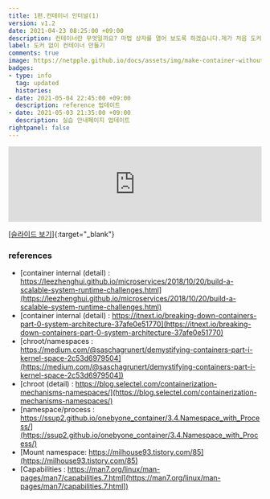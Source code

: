 ```yaml
---
title: 1편.컨테이너 인터널(1)
version: v1.2
date: 2021-04-23 08:25:00 +09:00
description: 컨테이너란 무엇일까요? 마법 상자를 열어 보도록 하겠습니다.제가 처음 도커를 접했을 때는 "vmware, virtualbox 와 뭐가 다르지?" vmware처럼 OS이미지도 있었고 터미널 환경에서 동작하는 모습 역시 똑같아 보였거든요.그렇게 시작하게 되었습니다. 도커는 무엇이고 컨테이너는 무엇인지 실체가 궁금하더라구요 컨테이너의 개념을 설명하고 컨테이너의 시작이라 할 수 있는 chroot에 대해 다룹니다.
label: 도커 없이 컨테이너 만들기
comments: true
image: https://netpple.github.io/docs/assets/img/make-container-without-docker-intro-1.png
badges:
- type: info
  tag: updated
  histories:
- date: 2021-05-04 22:45:00 +09:00
  description: reference 업데이트
- date: 2021-05-03 21:35:00 +09:00
  description: 실습 안내페이지 업데이트
rightpanel: false
---
```

<div class="responsive-wrap">
    <iframe src="https://docs.google.com/presentation/d/e/2PACX-1vSu05m9Z8rpMxhl1AyF5PC-7iAtekYXuCkmCTPKEKc-jGh_ui9MN9AfxAMJ3tdxPa6UUrM6Cv_PYYRd/embed?start=false&loop=false&delayms=3000" frameborder="0" width="100%" allowfullscreen="true" mozallowfullscreen="true" webkitallowfullscreen="true"></iframe>
</div>

[[슬라이드 보기]](https://docs.google.com/presentation/d/1Z9RcxEy0I5Xq6yd6JHQ8hBTgsfjcwHJ2NoHkl_KL3TY/edit#){:target="_blank"}

### references
- [container internal (detail) : https://leezhenghui.github.io/microservices/2018/10/20/build-a-scalable-system-runtime-challenges.html](https://leezhenghui.github.io/microservices/2018/10/20/build-a-scalable-system-runtime-challenges.html) 
- [container internal (detail) : https://itnext.io/breaking-down-containers-part-0-system-architecture-37afe0e51770](https://itnext.io/breaking-down-containers-part-0-system-architecture-37afe0e51770)
- [chroot/namespaces : https://medium.com/@saschagrunert/demystifying-containers-part-i-kernel-space-2c53d6979504](https://medium.com/@saschagrunert/demystifying-containers-part-i-kernel-space-2c53d6979504])
- [chroot (detail) : https://blog.selectel.com/containerization-mechanisms-namespaces/](https://blog.selectel.com/containerization-mechanisms-namespaces/)
- [namespace/process : https://ssup2.github.io/onebyone_container/3.4.Namespace_with_Process/](https://ssup2.github.io/onebyone_container/3.4.Namespace_with_Process/)
- [Mount namespace: https://milhouse93.tistory.com/85](https://milhouse93.tistory.com/85)
- [Capabilities : https://man7.org/linux/man-pages/man7/capabilities.7.html](https://man7.org/linux/man-pages/man7/capabilities.7.html])